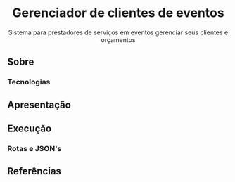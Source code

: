<h1 align="center">Gerenciador de clientes de eventos</h1>
<p align="center">Sistema para prestadores de serviços em eventos gerenciar seus clientes e orçamentos</p>

## Sobre

### Tecnologias

## Apresentação

## Execução

### Rotas e JSON's

## Referências